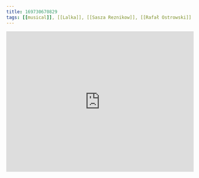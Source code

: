 ```yaml
---
title: 169730670829
tags: [[musical]], [[Lalka]], [[Sasza Reznikow]], [[Rafał Ostrowski]]
---
```

<iframe allow="accelerometer; autoplay; clipboard-write; encrypted-media; gyroscope; picture-in-picture" allowfullscreen="" frameborder="0" height="375" id="youtube_iframe" src="https://www.youtube.com/embed/l0QblE5EyLA?feature=oembed&amp;enablejsapi=1&amp;origin=https://safe.txmblr.com&amp;wmode=opaque" width="500"></iframe>